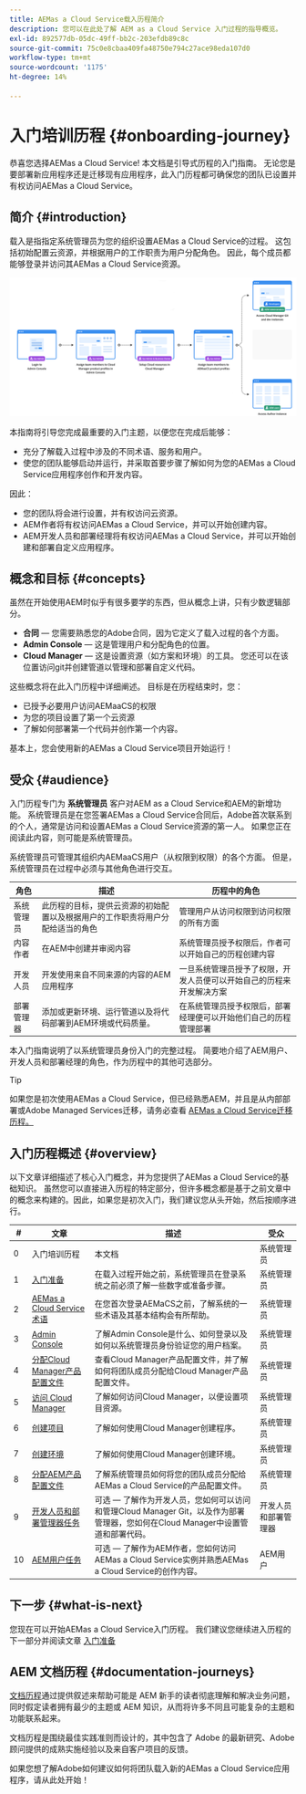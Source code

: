 ```yaml
---
title: AEMas a Cloud Service载入历程简介
description: 您可以在此处了解 AEM as a Cloud Service 入门过程的指导概览。
exl-id: 892577db-05dc-49ff-bb2c-203efdb89c8c
source-git-commit: 75c0e8cbaa409fa48750e794c27ace98eda107d0
workflow-type: tm+mt
source-wordcount: '1175'
ht-degree: 14%

---
```



# 入门培训历程 {#onboarding-journey}

恭喜您选择AEMas a Cloud Service! 本文档是引导式历程的入门指南。 无论您是要部署新应用程序还是迁移现有应用程序，此入门历程都可确保您的团队已设置并有权访问AEMas a Cloud Service。

## 简介 {#introduction}

载入是指指定系统管理员为您的组织设置AEMas a Cloud Service的过程。 这包括初始配置云资源，并根据用户的工作职责为用户分配角色。 因此，每个成员都能够登录并访问其AEMas a Cloud Service资源。

![入门历程](/help/journey-onboarding/assets/onboarding-journey.png)

本指南将引导您完成最重要的入门主题，以便您在完成后能够：

* 充分了解载入过程中涉及的不同术语、服务和用户。
* 使您的团队能够启动并运行，并采取首要步骤了解如何为您的AEMas a Cloud Service应用程序创作和开发内容。

因此：

* 您的团队将会进行设置，并有权访问云资源。
* AEM作者将有权访问AEMas a Cloud Service，并可以开始创建内容。
* AEM开发人员和部署经理将有权访问AEMas a Cloud Service，并可以开始创建和部署自定义应用程序。

## 概念和目标 {#concepts}

虽然在开始使用AEM时似乎有很多要学的东西，但从概念上讲，只有少数逻辑部分。

* **合同**  — 您需要熟悉您的Adobe合同，因为它定义了载入过程的各个方面。
* **Admin Console**  — 这是管理用户和分配角色的位置。
* **Cloud Manager**  — 这是设置资源（如方案和环境）的工具。 您还可以在该位置访问git并创建管道以管理和部署自定义代码。

这些概念将在此入门历程中详细阐述。 目标是在历程结束时，您：

* 已授予必要用户访问AEMaaCS的权限
* 为您的项目设置了第一个云资源
* 了解如何部署第一个代码并创作第一个内容。

基本上，您会使用新的AEMas a Cloud Service项目开始运行！

## 受众 {#audience}

入门历程专门为 **系统管理员** 客户对AEM as a Cloud Service和AEM的新增功能。 系统管理员是在您签署AEMas a Cloud Service合同后，Adobe首次联系到的个人，通常是访问和设置AEMas a Cloud Service资源的第一人。 如果您正在阅读此内容，则可能是系统管理员。

系统管理员可管理其组织内AEMaaCS用户（从权限到权限）的各个方面。 但是，系统管理员在过程中必须与其他角色进行交互。

| 角色 | 描述 | 历程中的角色 |
|---|---|---|
| 系统管理员 | 此历程的目标，提供云资源的初始配置以及根据用户的工作职责将用户分配给适当的角色 | 管理用户从访问权限到访问权限的所有方面 |
| 内容作者 | 在AEM中创建并审阅内容 | 系统管理员授予权限后，作者可以开始自己的历程创建内容 |
| 开发人员 | 开发使用来自不同来源的内容的AEM应用程序 | 一旦系统管理员授予了权限，开发人员便可以开始自己的历程来开发解决方案 |
| 部署管理器 | 添加或更新环境、运行管道以及将代码部署到AEM环境或代码质量。 | 在系统管理员授予权限后，部署经理便可以开始他们自己的历程管理部署 |

本入门指南说明了以系统管理员身份入门的完整过程。 简要地介绍了AEM用户、开发人员和部署经理的角色，作为历程中的其他可选部分。

>[!TIP]
>
>如果您是初次使用AEMas a Cloud Service，但已经熟悉AEM，并且是从内部部署或Adobe Managed Services迁移，请务必查看 [AEMas a Cloud Service迁移历程。](/help/journey-migration/getting-started.md)

## 入门历程概述 {#overview}

以下文章详细描述了核心入门概念，并为您提供了AEMas a Cloud Service的基础知识。 虽然您可以直接进入历程的特定部分，但许多概念都是基于之前文章中的概念来构建的。因此，如果您是初次入门，我们建议您从头开始，然后按顺序进行。

| # | 文章 | 描述 | 受众 |
|---|---|---|---|
| 0 | 入门培训历程 | 本文档 | 系统管理员 |
| 1 | [入门准备](preparation.md) | 在载入过程开始之前，系统管理员在登录系统之前必须了解一些数字或准备步骤。 | 系统管理员 |
| 2 | [AEMas a Cloud Service术语](terminology.md) | 在您首次登录AEMaCS之前，了解系统的一些术语及其基本结构会有所帮助。 | 系统管理员 |
| 3 | [Admin Console](admin-console.md) | 了解Admin Console是什么、如何登录以及如何以系统管理员身份验证您的用户档案。 | 系统管理员 |
| 4 | [分配Cloud Manager产品配置文件](assign-profiles-cloud-manager.md) | 查看Cloud Manager产品配置文件，并了解如何将团队成员分配给Cloud Manager产品配置文件。 | 系统管理员 |
| 5 | [访问 Cloud Manager](cloud-manager.md) | 了解如何访问Cloud Manager，以便设置项目资源。 | 系统管理员 |
| 6 | [创建项目](create-program.md) | 了解如何使用Cloud Manager创建程序。 | 系统管理员 |
| 7 | [创建环境](create-environments.md) | 了解如何使用Cloud Manager创建环境。 | 系统管理员 |
| 8 | [分配AEM产品配置文件](assign-profiles-aem.md) | 了解系统管理员如何将您的团队成员分配给AEMas a Cloud Service的产品配置文件。 | 系统管理员 |
| 9 | [开发人员和部署管理器任务](developers.md) | 可选 — 了解作为开发人员，您如何可以访问和管理Cloud Manager Git，以及作为部署管理器，您如何在Cloud Manager中设置管道和部署代码。 | 开发人员和部署管理器 |
| 10 | [AEM用户任务](aem-users.md) | 可选 — 了解作为AEM作者，您如何访问AEMas a Cloud Service实例并熟悉AEMas a Cloud Service的创作内容。 | AEM用户 |

## 下一步 {#what-is-next}

您现在可以开始AEMas a Cloud Service入门历程。 我们建议您继续进入历程的下一部分并阅读文章 [入门准备](preparation.md)

## AEM 文档历程 {#documentation-journeys}

[文档历程](/help/journey-documentation/documentation-journeys.md)通过提供叙述来帮助可能是 AEM 新手的读者彻底理解和解决业务问题，同时假定读者拥有最少的主题或 AEM 知识，从而将许多不同且可能复杂的主题和功能联系起来。

文档历程是围绕最佳实践准则而设计的，其中包含了 Adobe 的最新研究、Adobe 顾问提供的成熟实施经验以及来自客户项目的反馈。

如果您想了解Adobe如何建议如何将团队载入新的AEMas a Cloud Service应用程序，请从此处开始！
